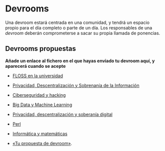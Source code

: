 # Devrooms

Una devroom estará centrada en una comunidad, y tendrá un espacio propio para el día completo o parte de un día. Los responsables de una *devroom* deberán comprometerse a sacar su propia llamada de ponencias.

## Devrooms propuestas

**Añade un enlace al fichero en el que hayas enviado tu devroom aquí, y
aparecerá cuando se acepte**

* [FLOSS en la universidad](universidad.md)
* [Privacidad, Descentralización y Sobrenanía de la Información](privacidad.md)
* [Ciberseguridad y hacking](seguridad.md)
* [Big Data y Machine Learning](bigdata_ml.md)
* [Privacidad, descentralización y soberanía digital](privacidad.md)
* [Perl](perl.md)
* [Informática y matemáticas](info-mat.md)

* [«Tu propuesta de devroom»](plantilla.md).
